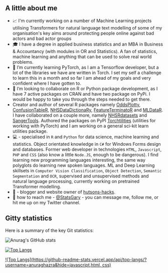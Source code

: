 

<!--
**StatsGary/StatsGary** is a ✨ _special_ ✨ repository because its `README.md` (this file) appears on your GitHub profile.

Here are some ideas to get you started:


- 
- 🤔 I’m looking for help with ...
- 💬 Ask me about ...
- ≈
- ⚡ Fun fact: ...
-->


## A little about me

- :chart_with_upwards_trend: I'm currently working on a number of Machine Learning projects utilising Transformers for natural language text modelling of some of my organisation's key aims around protecting people online against bad actors and bad actor groups
- :mortar_board: I have a degree in applied business statistics and an MBA in Business & Accountancy (with modules in OR and Statistics). A fan of statistics, machine learning and anything that can be used to solve real world problems. 
- 🌱 I’m currently learning PyTorch, as I am a Tensorflow developer, but a lot of the libraries we have are written in Torch. I set my self a challenge to learn this in a month and so far I am ahead of my goals and very confident where I have gotten to. 
- 👯 I’m looking to collaborate on R or Python package development, as I have 7 active packages on CRAN and have two package on PyPi. I would be happy to take you through the steps needed to get there.
- Creator and author of several R packages namely [OddsPlotty](https://cran.r-project.org/web/packages/OddsPlotty/index.html), [ConfusionTableR](https://cran.r-project.org/web/packages/ConfusionTableR/index.html), [NHSDataDictionaRy](https://cran.r-project.org/web/packages/NHSDataDictionaRy/vignettes/introduction.html), [FeatureTerminatoR](https://cran.r-project.org/web/packages/FeatureTerminatoR/index.html) and [MLDataR](). I have collaborated on a couple more, namely [NHSRdatasets](https://cran.r-project.org/web/packages/NHSRdatasets/index.html) and [SangerTools](https://rpubs.com/StatsGary/851661). Authored the packages on PyPI [Torchtilities](https://pypi.org/project/torchtilities/) (utilities for working with PyTorch) and I am working on a general sci-kit learn utilities package. 
- :computer: - specialised in `R` and `Python` for data science, machine learning and statistics. Object orientated knowledge in `C#` for Windows Forms design and databases. Former web developer in technologies `HTML`, `Javascript`, `PHP` and `CSS` (also know a little `Node.JS`, enough to be dangerous). I find learning new programming languages interesting, the same way polyglots do learning new spoken languages. ML and Deep Learning skillsets in `Computer Vision Classification`, `Object Detection`, `Semantic Segmentation` and `OCR`, supervised and unsupervised methods and natural language processing, currently working on pretrained Transformer modelling. 
- :bookmark_tabs: - blogger and website owner of [hutsons-hacks](https://hutsons-hacks.info/). 
- :email: how to reach me - [@StatsGary](https://twitter.com/StatsGary) - you can message me, follow me, or hit me up on my Twitter channel. 

## Gitty statistics
Here is a summary of the key Git statistics:
<!--Themes: dark, radical, merko, gruvbox, tokyonight, onedark, cobalt, synthwave, highcontrast, dracula -->
![Anurag's GitHub stats](https://github-readme-stats.vercel.app/api?username=StatsGary&show_icons=true&theme=cobalt&title_color='#FFFFFF')

[![Top Langs](https://github-readme-stats.vercel.app/api/top-langs/?username=StatsGary&theme=cobalt&layout=compact)](https://github.com/anuraghazra/github-readme-stats)

[![Top Langs](https://github-readme-stats.vercel.app/api/top-langs/?username=anuraghazra&hide=javascript,html, css)](https://github.com/anuraghazra/github-readme-stats)
